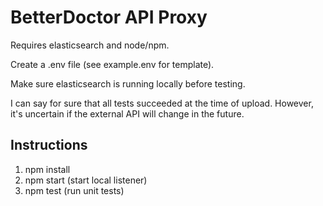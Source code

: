 # BetterDoctor API Proxy

Requires elasticsearch and node/npm.

Create a .env file (see example.env for template).

Make sure elasticsearch is running locally before testing.

I can say for sure that all tests succeeded at the time of upload. However, it's uncertain if the external API will change in the future.

## Instructions

1. npm install
2. npm start (start local listener)
3. npm test (run unit tests)
